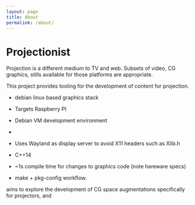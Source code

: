```yaml
---
layout: page
title: About
permalink: /about/
---
```

# Projectionist


Projection is a different medium to TV and web.
Subsets of video, CG graphics, stills available for those platforms are appropriate.

This project provides tooling for the development of content for projection.

* debian linux based graphics stack
* Targets Raspberry PI
* Debian VM development environment
*

* Uses Wayland as display server to avoid X11 headers such as Xlib.h
* C++14
* ~1s compile time for changes to graphics code (note hareware specs)
* make + pkg-config workflow.

 aims to  explore the development of CG space augmentations specifically for projectors,
and
